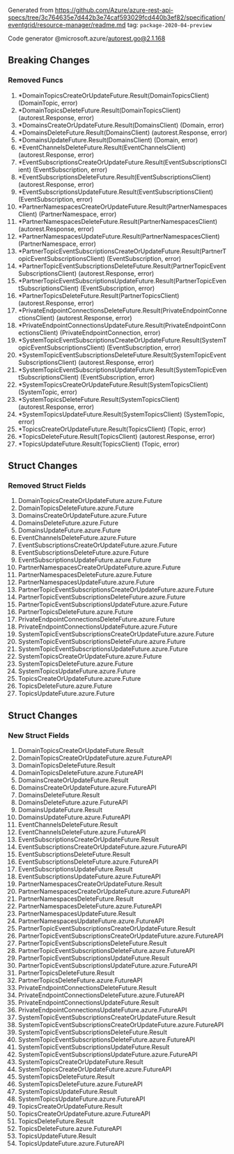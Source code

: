 Generated from https://github.com/Azure/azure-rest-api-specs/tree/3c764635e7d442b3e74caf593029fcd440b3ef82/specification/eventgrid/resource-manager/readme.md tag: `package-2020-04-preview`

Code generator @microsoft.azure/autorest.go@2.1.168

## Breaking Changes

### Removed Funcs

1. *DomainTopicsCreateOrUpdateFuture.Result(DomainTopicsClient) (DomainTopic, error)
1. *DomainTopicsDeleteFuture.Result(DomainTopicsClient) (autorest.Response, error)
1. *DomainsCreateOrUpdateFuture.Result(DomainsClient) (Domain, error)
1. *DomainsDeleteFuture.Result(DomainsClient) (autorest.Response, error)
1. *DomainsUpdateFuture.Result(DomainsClient) (Domain, error)
1. *EventChannelsDeleteFuture.Result(EventChannelsClient) (autorest.Response, error)
1. *EventSubscriptionsCreateOrUpdateFuture.Result(EventSubscriptionsClient) (EventSubscription, error)
1. *EventSubscriptionsDeleteFuture.Result(EventSubscriptionsClient) (autorest.Response, error)
1. *EventSubscriptionsUpdateFuture.Result(EventSubscriptionsClient) (EventSubscription, error)
1. *PartnerNamespacesCreateOrUpdateFuture.Result(PartnerNamespacesClient) (PartnerNamespace, error)
1. *PartnerNamespacesDeleteFuture.Result(PartnerNamespacesClient) (autorest.Response, error)
1. *PartnerNamespacesUpdateFuture.Result(PartnerNamespacesClient) (PartnerNamespace, error)
1. *PartnerTopicEventSubscriptionsCreateOrUpdateFuture.Result(PartnerTopicEventSubscriptionsClient) (EventSubscription, error)
1. *PartnerTopicEventSubscriptionsDeleteFuture.Result(PartnerTopicEventSubscriptionsClient) (autorest.Response, error)
1. *PartnerTopicEventSubscriptionsUpdateFuture.Result(PartnerTopicEventSubscriptionsClient) (EventSubscription, error)
1. *PartnerTopicsDeleteFuture.Result(PartnerTopicsClient) (autorest.Response, error)
1. *PrivateEndpointConnectionsDeleteFuture.Result(PrivateEndpointConnectionsClient) (autorest.Response, error)
1. *PrivateEndpointConnectionsUpdateFuture.Result(PrivateEndpointConnectionsClient) (PrivateEndpointConnection, error)
1. *SystemTopicEventSubscriptionsCreateOrUpdateFuture.Result(SystemTopicEventSubscriptionsClient) (EventSubscription, error)
1. *SystemTopicEventSubscriptionsDeleteFuture.Result(SystemTopicEventSubscriptionsClient) (autorest.Response, error)
1. *SystemTopicEventSubscriptionsUpdateFuture.Result(SystemTopicEventSubscriptionsClient) (EventSubscription, error)
1. *SystemTopicsCreateOrUpdateFuture.Result(SystemTopicsClient) (SystemTopic, error)
1. *SystemTopicsDeleteFuture.Result(SystemTopicsClient) (autorest.Response, error)
1. *SystemTopicsUpdateFuture.Result(SystemTopicsClient) (SystemTopic, error)
1. *TopicsCreateOrUpdateFuture.Result(TopicsClient) (Topic, error)
1. *TopicsDeleteFuture.Result(TopicsClient) (autorest.Response, error)
1. *TopicsUpdateFuture.Result(TopicsClient) (Topic, error)

## Struct Changes

### Removed Struct Fields

1. DomainTopicsCreateOrUpdateFuture.azure.Future
1. DomainTopicsDeleteFuture.azure.Future
1. DomainsCreateOrUpdateFuture.azure.Future
1. DomainsDeleteFuture.azure.Future
1. DomainsUpdateFuture.azure.Future
1. EventChannelsDeleteFuture.azure.Future
1. EventSubscriptionsCreateOrUpdateFuture.azure.Future
1. EventSubscriptionsDeleteFuture.azure.Future
1. EventSubscriptionsUpdateFuture.azure.Future
1. PartnerNamespacesCreateOrUpdateFuture.azure.Future
1. PartnerNamespacesDeleteFuture.azure.Future
1. PartnerNamespacesUpdateFuture.azure.Future
1. PartnerTopicEventSubscriptionsCreateOrUpdateFuture.azure.Future
1. PartnerTopicEventSubscriptionsDeleteFuture.azure.Future
1. PartnerTopicEventSubscriptionsUpdateFuture.azure.Future
1. PartnerTopicsDeleteFuture.azure.Future
1. PrivateEndpointConnectionsDeleteFuture.azure.Future
1. PrivateEndpointConnectionsUpdateFuture.azure.Future
1. SystemTopicEventSubscriptionsCreateOrUpdateFuture.azure.Future
1. SystemTopicEventSubscriptionsDeleteFuture.azure.Future
1. SystemTopicEventSubscriptionsUpdateFuture.azure.Future
1. SystemTopicsCreateOrUpdateFuture.azure.Future
1. SystemTopicsDeleteFuture.azure.Future
1. SystemTopicsUpdateFuture.azure.Future
1. TopicsCreateOrUpdateFuture.azure.Future
1. TopicsDeleteFuture.azure.Future
1. TopicsUpdateFuture.azure.Future

## Struct Changes

### New Struct Fields

1. DomainTopicsCreateOrUpdateFuture.Result
1. DomainTopicsCreateOrUpdateFuture.azure.FutureAPI
1. DomainTopicsDeleteFuture.Result
1. DomainTopicsDeleteFuture.azure.FutureAPI
1. DomainsCreateOrUpdateFuture.Result
1. DomainsCreateOrUpdateFuture.azure.FutureAPI
1. DomainsDeleteFuture.Result
1. DomainsDeleteFuture.azure.FutureAPI
1. DomainsUpdateFuture.Result
1. DomainsUpdateFuture.azure.FutureAPI
1. EventChannelsDeleteFuture.Result
1. EventChannelsDeleteFuture.azure.FutureAPI
1. EventSubscriptionsCreateOrUpdateFuture.Result
1. EventSubscriptionsCreateOrUpdateFuture.azure.FutureAPI
1. EventSubscriptionsDeleteFuture.Result
1. EventSubscriptionsDeleteFuture.azure.FutureAPI
1. EventSubscriptionsUpdateFuture.Result
1. EventSubscriptionsUpdateFuture.azure.FutureAPI
1. PartnerNamespacesCreateOrUpdateFuture.Result
1. PartnerNamespacesCreateOrUpdateFuture.azure.FutureAPI
1. PartnerNamespacesDeleteFuture.Result
1. PartnerNamespacesDeleteFuture.azure.FutureAPI
1. PartnerNamespacesUpdateFuture.Result
1. PartnerNamespacesUpdateFuture.azure.FutureAPI
1. PartnerTopicEventSubscriptionsCreateOrUpdateFuture.Result
1. PartnerTopicEventSubscriptionsCreateOrUpdateFuture.azure.FutureAPI
1. PartnerTopicEventSubscriptionsDeleteFuture.Result
1. PartnerTopicEventSubscriptionsDeleteFuture.azure.FutureAPI
1. PartnerTopicEventSubscriptionsUpdateFuture.Result
1. PartnerTopicEventSubscriptionsUpdateFuture.azure.FutureAPI
1. PartnerTopicsDeleteFuture.Result
1. PartnerTopicsDeleteFuture.azure.FutureAPI
1. PrivateEndpointConnectionsDeleteFuture.Result
1. PrivateEndpointConnectionsDeleteFuture.azure.FutureAPI
1. PrivateEndpointConnectionsUpdateFuture.Result
1. PrivateEndpointConnectionsUpdateFuture.azure.FutureAPI
1. SystemTopicEventSubscriptionsCreateOrUpdateFuture.Result
1. SystemTopicEventSubscriptionsCreateOrUpdateFuture.azure.FutureAPI
1. SystemTopicEventSubscriptionsDeleteFuture.Result
1. SystemTopicEventSubscriptionsDeleteFuture.azure.FutureAPI
1. SystemTopicEventSubscriptionsUpdateFuture.Result
1. SystemTopicEventSubscriptionsUpdateFuture.azure.FutureAPI
1. SystemTopicsCreateOrUpdateFuture.Result
1. SystemTopicsCreateOrUpdateFuture.azure.FutureAPI
1. SystemTopicsDeleteFuture.Result
1. SystemTopicsDeleteFuture.azure.FutureAPI
1. SystemTopicsUpdateFuture.Result
1. SystemTopicsUpdateFuture.azure.FutureAPI
1. TopicsCreateOrUpdateFuture.Result
1. TopicsCreateOrUpdateFuture.azure.FutureAPI
1. TopicsDeleteFuture.Result
1. TopicsDeleteFuture.azure.FutureAPI
1. TopicsUpdateFuture.Result
1. TopicsUpdateFuture.azure.FutureAPI
